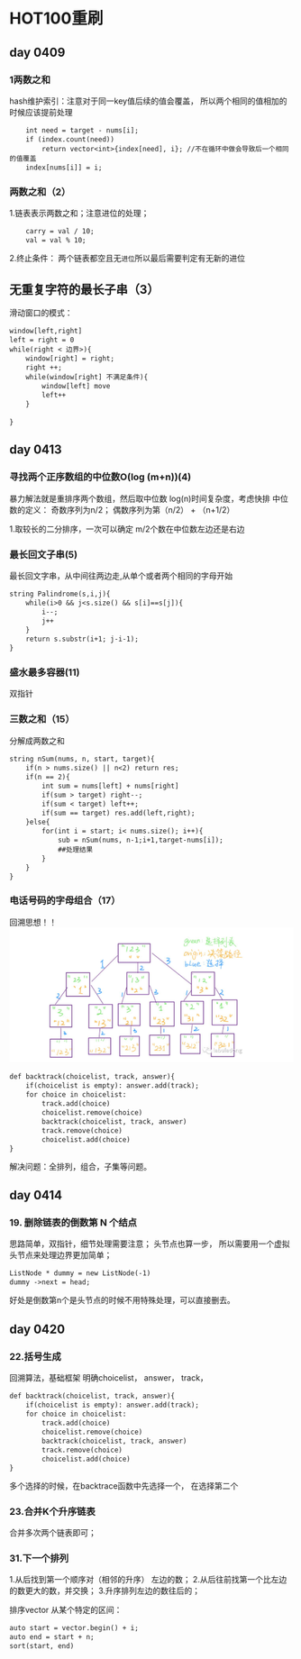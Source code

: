 # HOT100重刷
## day 0409
### 1两数之和
hash维护索引：注意对于同一key值后续的值会覆盖， 所以两个相同的值相加的时候应该提前处理
```
    int need = target - nums[i];
    if (index.count(need))
        return vector<int>{index[need], i}; //不在循环中做会导致后一个相同的值覆盖
    index[nums[i]] = i;
```


### 两数之和（2）
1.链表表示两数之和；注意进位的处理；
```
    carry = val / 10;
    val = val % 10;
```
2.终止条件： 两个链表都空且无`进位`所以最后需要判定有无新的进位

##  无重复字符的最长子串（3）
滑动窗口的模式：
```
window[left,right]
left = right = 0
while(right < 边界>){
    window[right] = right;
    right ++;
    while(window[right] 不满足条件){
        window[left] move
        left++
    }

}
```

## day 0413
### 寻找两个正序数组的中位数O(log (m+n))(4)
暴力解法就是重排序两个数组，然后取中位数
log(n)时间复杂度，考虑快排
中位数的定义： 奇数序列为n/2； 偶数序列为第（n/2） + （n+1/2）

1.取较长的二分排序，一次可以确定 m/2个数在中位数左边还是右边


### 最长回文子串(5)
最长回文字串，从中间往两边走,从单个或者两个相同的字母开始
```
string Palindrome(s,i,j){
    while(i>0 && j<s.size() && s[i]==s[j]){
        i--;
        j++
    }
    return s.substr(i+1; j-i-1);
}
```
### 盛水最多容器(11)
双指针

### 三数之和（15）
分解成两数之和
```
string nSum(nums, n, start, target){
    if(n > nums.size() || n<2) return res;
    if(n == 2){
        int sum = nums[left] + nums[right]
        if(sum > target) right--;
        if(sum < target) left++;
        if(sum == target) res.add(left,right);
    }else{
        for(int i = start; i< nums.size(); i++){
            sub = nSum(nums, n-1;i+1,target-nums[i]);
            ##处理结果
        }
    }
}
```
### 电话号码的字母组合（17）
回溯思想！！
![avatar](fig/决策数.png)
```
def backtrack(choicelist, track, answer){
    if(choicelist is empty): answer.add(track);
    for choice in choicelist:
        track.add(choice)
        choicelist.remove(choice)
        backtrack(choicelist, track, answer)
        track.remove(choice)
        choicelist.add(choice)
}
```
解决问题：全排列，组合，子集等问题。


## day 0414
### 19. 删除链表的倒数第 N 个结点
思路简单，双指针，细节处理需要注意；
头节点也算一步， 所以需要用一个虚拟头节点来处理边界更加简单；
```
ListNode * dummy = new ListNode(-1)
dummy ->next = head;
```
好处是倒数第n个是头节点的时候不用特殊处理，可以直接删去。


## day 0420
### 22.括号生成
回溯算法，基础框架
明确choicelist， answer， track，
```
def backtrack(choicelist, track, answer){
    if(choicelist is empty): answer.add(track);
    for choice in choicelist:
        track.add(choice)
        choicelist.remove(choice)
        backtrack(choicelist, track, answer)
        track.remove(choice)
        choicelist.add(choice)
}
```
多个选择的时候，在backtrace函数中先选择一个， 在选择第二个

### 23.合并K个升序链表
合并多次两个链表即可；

### 31.下一个排列
1.从后找到第一个顺序对（相邻的升序） 左边的数；
2.从后往前找第一个比左边的数更大的数，并交换；
3.升序排列左边的数往后的；

排序vector 从某个特定的区间：
```
auto start = vector.begin() + i;
auto end = start + n;
sort(start, end)
```
